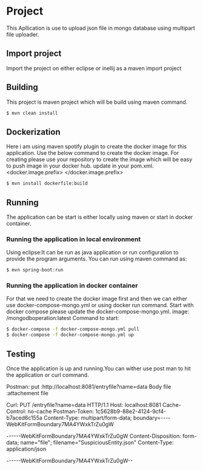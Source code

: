 # Project
This Apllication is use to upload json file in mongo database using multipart file uploader.

## Import project
Import the project on either eclipse or inellij as a maven import project

## Building
This project is maven project which will be build using maven command.

```bash
$ mvn clean install
```

## Dockerization
Here i am using maven spotify plugin to create the docker image for this application.
Use the below command to create the docker image.
For creating please use your repository to create the image which will be easy to push image in your docker hub.
update in your pom.xml.
<docker.image.prefix> <your repo name> </docker.image.prefix>

```bash
$ mvn install dockerfile:build
```

## Running

The application can be start is either locally using maven or start in docker container.

### Running the application in local environment
Using eclipse:It can be run as java application or run configuration to provide the program arguments.
You can run using maven command as:

```bash
$ mvn spring-boot:run
```

### Running the application in docker container

For that we need to create the docker image first and then we can either use docker-compose-mongo.yml or using docker run command.
Start with docker compose please update the docker-compose-mongo.yml.
image: <your repo name>/mongodboperation:latest
Command to start:

```bash
$ docker-compose -f docker-compose-mongo.yml pull
$ docker-compose -f docker-compose-mongo.yml up
```

## Testing

Once the application is up and running.You can wither use post man to hit the application or curl command.

Postman:
 put :http://localhost:8081/entryfile?name=data
 Body file :attachement file

Curl:
PUT /entryfile?name=data HTTP/1.1
Host: localhost:8081
Cache-Control: no-cache
Postman-Token: 1c5628b9-88e2-4124-9cf4-b7aced6c155a
Content-Type: multipart/form-data; boundary=----WebKitFormBoundary7MA4YWxkTrZu0gW

------WebKitFormBoundary7MA4YWxkTrZu0gW
Content-Disposition: form-data; name="file"; filename="SuspiciousEntity.json"
Content-Type: application/json


------WebKitFormBoundary7MA4YWxkTrZu0gW--
